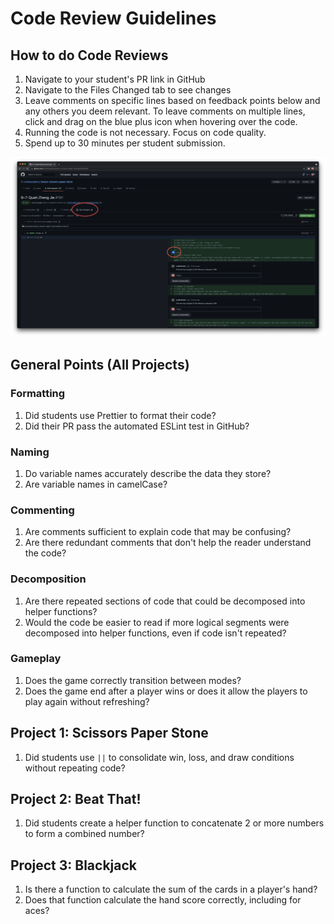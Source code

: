 # Code Review Guidelines

## How to do Code Reviews

1. Navigate to your student's PR link in GitHub
2. Navigate to the Files Changed tab to see changes
3. Leave comments on specific lines based on feedback points below and any others you deem relevant. To leave comments on multiple lines, click and drag on the blue plus icon when hovering over the code.
4. Running the code is not necessary. Focus on code quality.
5. Spend up to 30 minutes per student submission.

![](../.gitbook/assets/jie-ping-20210724-17.29.20.png)

## General Points \(All Projects\)

### Formatting

1. Did students use Prettier to format their code?
2. Did their PR pass the automated ESLint test in GitHub?

### Naming

1. Do variable names accurately describe the data they store?
2. Are variable names in camelCase?

### Commenting

1. Are comments sufficient to explain code that may be confusing?
2. Are there redundant comments that don't help the reader understand the code?

### Decomposition

1. Are there repeated sections of code that could be decomposed into helper functions?
2. Would the code be easier to read if more logical segments were decomposed into helper functions, even if code isn't repeated?

### Gameplay

1. Does the game correctly transition between modes?
2. Does the game end after a player wins or does it allow the players to play again without refreshing?

## Project 1: Scissors Paper Stone

1. Did students use `||` to consolidate win, loss, and draw conditions without repeating code?

## Project 2: Beat That!

1. Did students create a helper function to concatenate 2 or more numbers to form a combined number?

## Project 3: Blackjack

1. Is there a function to calculate the sum of the cards in a player's hand?
2. Does that function calculate the hand score correctly, including for aces?


